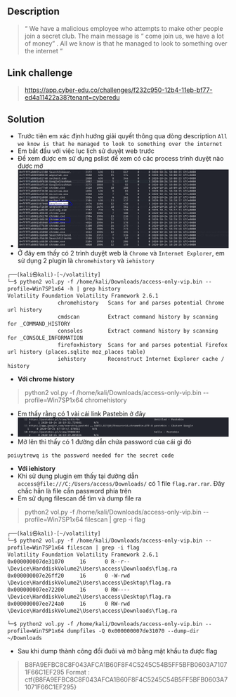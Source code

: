 ## Description
> “ We have a malicious employee who attempts to make other people join a secret club. The main message is “ come join us, we have a lot of money” . All we know is that he managed to look to something over the internet “
## Link challenge 
> https://app.cyber-edu.co/challenges/f232c950-12b4-11eb-bf77-ed4a11422a38?tenant=cyberedu
## Solution
- Trước tiên em xác định hướng giải quyết thông qua dòng description `All we know is that he managed to look to something over the internet`
- Em bắt đầu với việc lục lịch sử duyệt web trước 
- Để xem được em sử dụng pslist để xem có các process trình duyệt nào được mở 
- ![image](image/1.PNG)
- Ở đây em thấy có 2 trình duyệt web là `Chrome` và `Internet Explorer`, em sử dụng 2 plugin là `chromehistory` và `iehistory`
```
┌──(kali㉿kali)-[~/volatility]
└─$ python2 vol.py -f /home/kali/Downloads/access-only-vip.bin --profile=Win7SP1x64 -h | grep history
Volatility Foundation Volatility Framework 2.6.1
                chromehistory   Scans for and parses potential Chrome url history
                cmdscan         Extract command history by scanning for _COMMAND_HISTORY
                consoles        Extract command history by scanning for _CONSOLE_INFORMATION
                firefoxhistory  Scans for and parses potential Firefox url history (places.sqlite moz_places table)
                iehistory       Reconstruct Internet Explorer cache / history
```
- **Với chrome history**
>  python2 vol.py -f /home/kali/Downloads/access-only-vip.bin --profile=Win7SP1x64 chromehistory 
- Em  thấy rằng có 1 vài cái link Pastebin ở đây
- ![iamge](image/2.PNG)
- Mở lên thì thấy có 1 đường dẫn chứa password của cái gì đó 
```
poiuytrewq is the password needed for the secret code
```
- **Với iehistory**
- Khi sử dụng plugin em thấy tại đường dẫn `access@file:///C:/Users/access/Downloads/` có 1 file `flag.rar.rar`. Đây chắc hẳn là file cần password phía trên
- Em sử dụng filescan để tìm và dump file ra 
> python2 vol.py -f /home/kali/Downloads/access-only-vip.bin --profile=Win7SP1x64 filescan | grep -i flag
```
┌──(kali㉿kali)-[~/volatility]
└─$ python2 vol.py -f /home/kali/Downloads/access-only-vip.bin --profile=Win7SP1x64 filescan | grep -i flag
Volatility Foundation Volatility Framework 2.6.1
0x000000007de31070     16      0 R--r-- \Device\HarddiskVolume2\Users\access\Downloads\flag.ra
0x000000007e26ff20     16      0 -W-rwd \Device\HarddiskVolume2\Users\access\Desktop\flag.ra
0x000000007ee72200     16      0 RW---- \Device\HarddiskVolume2\Users\access\Desktop\flag.ra
0x000000007ee724a0     16      0 RW-rwd \Device\HarddiskVolume2\Users\access\Downloads\flag.ra
```

```
└─$ python2 vol.py -f /home/kali/Downloads/access-only-vip.bin --profile=Win7SP1x64 dumpfiles -Q 0x000000007de31070 --dump-dir ~/Downloads

```
- Sau khi dump thành công đổi đuôi và mở bằng mật khẩu ta được flag
> B8FA9EFBC8C8F043AFCA1B60F8F4C5245C54B5FF5BFB0603A71071F66C1EF295
> Format : ctf{B8FA9EFBC8C8F043AFCA1B60F8F4C5245C54B5FF5BFB0603A71071F66C1EF295}